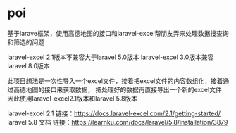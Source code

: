 # poi
基于larave框架，使用高德地图的接口和laravel-excel帮朋友弄来处理数据搜查询和筛选的问题

laravel-excel 2.1版本不兼容大于laravel 5.0版本
laravel-excel 3.0版本兼容laravel 8.0版本

此项目想法是一次性导入一个excel文件，接着把excel文件的内容数组化，接着通过高德地图的接口来获取数据，
把处理好的数据再直接导出一个新的excel文件
因此使用laravel-excel2.1版本和laravel 5.8版本

laravel-excel 2.1 链接：https://docs.laravel-excel.com/2.1/getting-started/
laravel 5.8 文档 链接：https://learnku.com/docs/laravel/5.8/installation/3879
